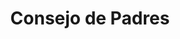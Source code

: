 ---
layout: ../../../layouts/BaseLayout.astro
title: Consejo de Padres
description: Conoce la definición y funciones del Consejo de Padres en nuestra institución educativa, contribuyentes en el proceso educativo.
id: 18
---